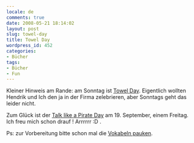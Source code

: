 ```yaml
---
locale: de
comments: true
date: 2008-05-21 18:14:02
layout: post
slug: towel-day
title: Towel Day
wordpress_id: 452
categories:
- Bücher
tags:
- Bücher
- Fun
---
```


Kleiner Hinweis am Rande: am Sonntag ist [Towel Day](http://de.wikipedia.org/wiki/Towel_Day). 
Eigentlich wollten Hendrik und Ich den ja in der Firma zelebrieren, aber Sonntags geht das leider nicht.

Zum Glück ist der [Talk like a Pirate Day](http://de.wikipedia.org/wiki/International_Talk_Like_a_Pirate_Day) 
am 19.  September, einem Freitag. Ich freu mich schon drauf ! Arrrrrr :D . 

Ps: zur Vorbereitung bitte schon mal die [Vokabeln pauken](http://de.wikipedia.org/wiki/Liste_seem%C3%A4nnischer_Fachw%C3%B6rter).
